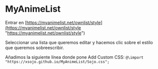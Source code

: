 # MyAnimeList

Entrar en [https://myanimelist.net/ownlist/style](https://myanimelist.net/ownlist/style "https://myanimelist.net/ownlist/style")

Seleccionar una lista que queremos editar y hacemos clic sobre el estilo que queremos sobreescribir.

Añadimos la siguiente línea donde pone Add Custom CSS: ```@\import "https://xsojo.github.io/MyAnimeList/Sojo.css";```

